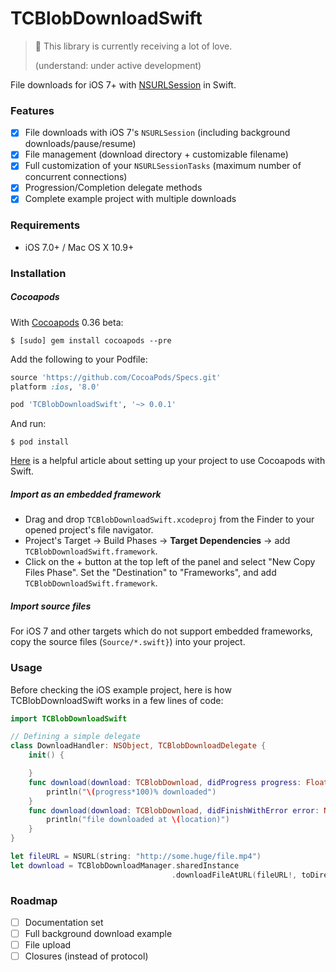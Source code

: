 # TCBlobDownloadSwift

> :heartbeat: This library is currently receiving a lot of love.
>
> (understand: under active development)

File downloads for iOS 7+ with [NSURLSession][nsurlsession-url] in Swift.

### Features
- [x] File downloads with iOS 7's `NSURLSession` (including background downloads/pause/resume)
- [x] File management (download directory + customizable filename)
- [x] Full customization of your `NSURLSessionTasks` (maximum number of concurrent connections)
- [x] Progression/Completion delegate methods
- [x] Complete example project with multiple downloads

### Requirements
- iOS 7.0+ / Mac OS X 10.9+

### Installation

##### Cocoapods
With [Cocoapods][cocoapods-url] 0.36 beta:

```
$ [sudo] gem install cocoapods --pre
```

Add the following to your Podfile:

```ruby
source 'https://github.com/CocoaPods/Specs.git'
platform :ios, '8.0'

pod 'TCBlobDownloadSwift', '~> 0.0.1'
```

And run:

```
$ pod install
```

[Here][cocoapod-swift-help] is a helpful article about setting up your project to use Cocoapods with Swift.

##### Import as an embedded framework
- Drag and drop `TCBlobDownloadSwift.xcodeproj` from the Finder to your opened project's file navigator.
- Project's Target -> Build Phases -> **Target Dependencies** -> add `TCBlobDownloadSwift.framework`.
- Click on the + button at the top left of the panel and select "New Copy Files Phase". Set the "Destination" to "Frameworks", and add `TCBlobDownloadSwift.framework`.

##### Import source files
For iOS 7 and other targets which do not support embedded frameworks, copy the source files (`Source/*.swift}`) into your project.

### Usage

Before checking the iOS example project, here is how TCBlobDownloadSwift works in a few lines of code:

```swift
import TCBlobDownloadSwift

// Defining a simple delegate
class DownloadHandler: NSObject, TCBlobDownloadDelegate {
    init() {

    }
    func download(download: TCBlobDownload, didProgress progress: Float, totalBytesWritten: Int64, totalBytesExpectedToWrite: Int64) {
        println("\(progress*100)% downloaded")
    }
    func download(download: TCBlobDownload, didFinishWithError error: NSError?, atLocation location: NSURL?) {
        println("file downloaded at \(location)")
    }
}

let fileURL = NSURL(string: "http://some.huge/file.mp4")
let download = TCBlobDownloadManager.sharedInstance
                                    .downloadFileAtURL(fileURL!, toDirectory: nil, withName: nil, andDelegate: DownloadHandler())
```

### Roadmap
- [ ] Documentation set
- [ ] Full background download example
- [ ] File upload
- [ ] Closures (instead of protocol)

[nsurlsession-url]: https://developer.apple.com/library/ios/documentation/Foundation/Reference/NSURLSession_class/

[cocoapods-url]: http://cocoapods.org/

[cocoapod-swift-help]: http://swiftalicio.us/2014/11/using-cocoapods-from-swift/
